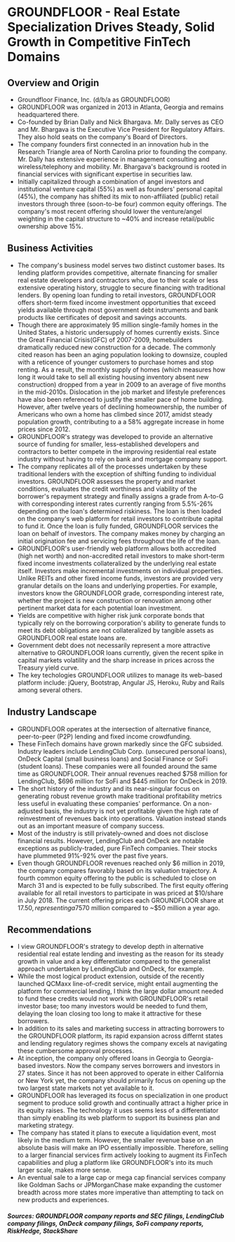 # GROUNDFLOOR - Real Estate Specialization Drives Steady, Solid Growth in Competitive FinTech Domains
##  Overview and Origin
* Groundfloor Finance, Inc. (d/b/a as GROUNDFLOOR)
* GROUNDFLOOR was organized in 2013 in Atlanta, Georgia and remains headquartered there.
* Co-founded by Brian Dally and Nick Bhargava. Mr. Dally serves as CEO and Mr. Bhargava is the Executive Vice President for Regulatory Affairs. They also hold seats on the company's Board of Directors.
* The company founders first connected in an innovation hub in the Research Triangle area of North Carolina prior to founding the company. Mr. Dally has extensive experience in management consulting and wireless/telephony and mobility. Mr. Bhargava's background is rooted in financial services with significant expertise in securities law.
* Initially capitalized through a combination of angel investors and institutional venture capital (55%) as well as founders' personal capital (45%), the company has shifted its mix to non-affiliated (public) retail investors through three (soon-to-be four) common equity offerings. The company's most recent offering should lower the venture/angel weighting in the capital structure to ~40% and increase retail/public ownership above 15%.
## Business Activities
* The company's business model serves two distinct customer bases. Its lending platform provides competitive, alternate financing for smaller real estate developers and contractors who, due to their scale or less extensive operating history, struggle to secure financing with traditional lenders. By opening loan funding to retail investors, GROUNDFLOOR offers short-term fixed income investment opportunities that exceed yields available through most government debt instruments and bank products like certificates of deposit and savings accounts.
* Though there are approximately 95 million single-family homes in the United States, a historic undersupply of homes currently exists. Since the Great Financial Crisis(GFC) of 2007-2009, homebuilders dramatically reduced new construction for a decade. The commonly cited reason has been an aging population looking to downsize, coupled with a reticence of younger customers to purchase homes and stop renting. As a result, the monthly supply of homes (which measures how long it would take to sell all existing housing inventory absent new construction) dropped from a year in 2009 to an average of five months in the mid-2010s. Dislocation in the job market and lifestyle preferences have also been referenced to justify the smaller pace of home building. However, after twelve years of declining homeownership, the number of Americans who own a home has climbed since 2017, amidst steady population growth, contributing to a a 58% aggregate increase in home prices since 2012.
* GROUNDFLOOR's strategy was developed to provide an alternative source of funding for smaller, less-established developers and contractors to better compete in the improving residential real estate industry without having to rely on bank and mortgage company support.
* The company replicates all of the processes undertaken by these traditional lenders with the exception of shifting funding to individual investors. GROUNDFLOOR assesses the property and market conditions, evaluates the credit worthiness and viability of the borrower's repayment strategy and finally assigns a grade from A-to-G with corresponding interest rates currently ranging from 5.5%-26% depending on the loan's determined riskiness. The loan is then loaded on the company's web platform for retail investors to contribute capital to fund it. Once the loan is fully funded, GROUNDFLOOR services the loan on behalf of investors. The company makes money by charging an initial origination fee and servicing fees throughout the life of the loan. 
* GROUNDFLOOR's user-friendly web platform allows both accredited (high net worth) and non-accredited retail investors to make short-term fixed income investments collateralized by the underlying real estate itself. Investors make incremental investments on individual properties. Unlike REITs and other fixed income funds, investors are provided very granular details on the loans and underlying properties.  For example, investors know the GROUNDFLOOR grade, corresponding interest rate, whether the project is new construction or renovation among other pertinent market data for each potential loan investment.
* Yields are competitive with higher risk junk corporate bonds that typically rely on the borrowing corporation's ability to generate funds to meet its debt obligations are not collateralized by tangible assets as GROUNDFLOOR real estate loans are. 
* Government debt does not necessarily represent a more attractive alternative to GROUNDFLOOR loans currently, given the recent spike in capital markets volatility and the sharp increase in prices across the Treasury yield curve.
* The key techologies GROUNDFLOOR utilizes to manage its web-based platform include:  jQuery, Bootstrap, Angular JS, Heroku, Ruby and Rails among several others.
## Industry Landscape
* GROUNDFLOOR operates at the intersection of alternative finance, peer-to-peer (P2P) lending and fixed income crowdfunding.
* These FinTech domains have grown markedly since the GFC subsided. Industry leaders include LendingClub Corp. (unsecured personal loans), OnDeck Capital (small business loans) and Social Finance or SoFi (student loans). These companies were all founded around the same time as GROUNDFLOOR. Their annual revenues reached $758 million for LendingClub, $696 million for SoFi and $445 million for OnDeck in 2019.
* The short history of the industry and its near-singular focus on generating robust revenue growth make traditional profitability metrics less useful in evaluating these companies' performance. On a non-adjusted basis, the industry is not yet profitable given the high rate of reinvestment of revenues back into operations. Valuation instead stands out as an important measure of company success. 
* Most of the industry is still privately-owned and does not disclose financial results. However, LendingClub and OnDeck are notable exceptions as publicly-traded, pure FinTech companies. Their stocks have plummeted 91%-92% over the past five years.
* Even though GROUNDFLOOR revenues reached only $6 million in 2019, the company compares favorably based on its valuation trajectory. A fourth common equity offering to the public is scheduled to close on March 31 and is expected to be fully subscribed. The first equity offering available for all retail investors to participate in was priced at $10/share in July 2018. The current offering prices each GROUNDFLOOR share at $17.50, representing a 75% per share increase in under two years. The ongoing capital raise values GROUNDFLOOR at ~$70 million compared to ~$50 million a year ago.
## Recommendations
* I view GROUNDFLOOR's strategy to develop depth in alternative residential real estate lending and investing as the reason for its steady growth in value and a key differentiator compared to the generalist approach undertaken by LendingClub and OnDeck, for example.
* While the most logical product extension, outside of the recently launched QCMaxx line-of-credit service, might entail augmenting the platform for commercial lending, I think the large dollar amount needed to fund these credits would not work with GROUNDFLOOR's retail investor base; too many investors would be needed to fund them, delaying the loan closing too long to make it attractive for these borrowers.
* In addition to its sales and marketing success in attracting borrowers to the GROUNDFLOOR platform, its rapid expansion across differnt states and lending regulatory regimes shows the company excels at navigating these cumbersome approval processes. 
* At inception, the company only offered loans in Georgia to Georgia-based investors. Now the company serves borrowers and investors in 27 states. Since it has not been approved to operate in either California or New York yet, the company should primarily focus on opening up the two largest state markets not yet available to it. 
* GROUNDFLOOR has leveraged its focus on specialization in one product segment to produce solid growth and continually attract a higher price in its equity raises. The technology it uses seems less of a differentiator than simply enabling its web platform to support its business plan and marketing strategy. 
* The company has stated it plans to execute a liquidation event, most likely in the medium term. However, the smaller revenue base on an absolute basis will make an IPO essentially impossible. Therefore, selling to a larger financial services firm actively looking to augment its FinTech capabilities and plug a platform like GROUNDFLOOR's into its much larger scale, makes more sense.
* An eventual sale to a large cap or mega cap financial services company like Goldman Sachs or JPMorganChase make expanding the customer breadth across more states more imperative than attempting to tack on new products and experiences.
##### Sources:  GROUNDFLOOR company reports and SEC filings, LendingClub company filings, OnDeck company filings, SoFi company reports, RiskHedge, StackShare
